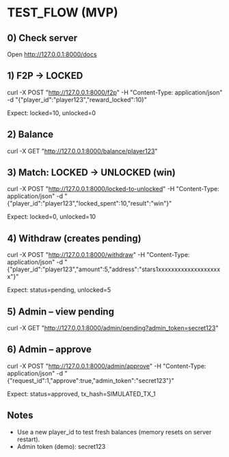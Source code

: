 # TEST_FLOW (MVP)

## 0) Check server
Open http://127.0.0.1:8000/docs

## 1) F2P → LOCKED
curl -X POST "http://127.0.0.1:8000/f2p" -H "Content-Type: application/json" -d "{\"player_id\":\"player123\",\"reward_locked\":10}"

Expect: locked=10, unlocked=0

## 2) Balance
curl -X GET "http://127.0.0.1:8000/balance/player123"

## 3) Match: LOCKED → UNLOCKED (win)
curl -X POST "http://127.0.0.1:8000/locked-to-unlocked" -H "Content-Type: application/json" -d "{\"player_id\":\"player123\",\"locked_spent\":10,\"result\":\"win\"}"

Expect: locked=0, unlocked=10

## 4) Withdraw (creates pending)
curl -X POST "http://127.0.0.1:8000/withdraw" -H "Content-Type: application/json" -d "{\"player_id\":\"player123\",\"amount\":5,\"address\":\"stars1xxxxxxxxxxxxxxxxxxxx\"}"

Expect: status=pending, unlocked=5

## 5) Admin – view pending
curl -X GET "http://127.0.0.1:8000/admin/pending?admin_token=secret123"

## 6) Admin – approve
curl -X POST "http://127.0.0.1:8000/admin/approve" -H "Content-Type: application/json" -d "{\"request_id\":1,\"approve\":true,\"admin_token\":\"secret123\"}"

Expect: status=approved, tx_hash=SIMULATED_TX_1

## Notes
- Use a new player_id to test fresh balances (memory resets on server restart).
- Admin token (demo): secret123
